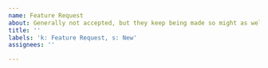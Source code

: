 ```yaml
---
name: Feature Request
about: Generally not accepted, but they keep being made so might as well label them.
title: ''
labels: 'k: Feature Request, s: New'
assignees: ''

---
```



